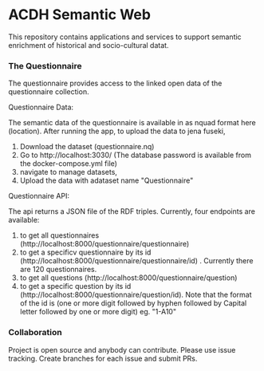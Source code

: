 # ACDH Semantic Web


This repository contains applications and services to support semantic enrichment of historical and socio-cultural datat.
### The Questionnaire

The questionnaire provides access to the linked open data of the questionnaire collection.

Questionnaire Data:

The semantic data of the questionnaire is available in as nquad format here (location). After running the app, to upload the data to jena fuseki,

1. Download the dataset (questionnaire.nq)
2. Go to http://localhost:3030/ (The database password is available from the docker-compose.yml file)
3. navigate to manage datasets,
4. Upload the data with adataset name "Questionnaire"

Questionnaire API:

The api returns a JSON file of the RDF triples. Currently, four endpoints are available:

1. to get all questionnaires (http://localhost:8000/questionnaire/questionnaire)
2. to get a specificv questionnaire by its id (http://localhost:8000/questionnaire/questionnaire/id) . Currently there are 120 questionnaires.
3. to get all questions (http://localhost:8000/questionnaire/question)
4. to get a specific question by its id (http://localhost:8000/questionnaire/question/id). Note that the format of the id is (one or more digit followed by hyphen followed by Capital letter followed by one or more digit)
eg. "1-A10"



### Collaboration

Project is open source and anybody can contribute. Please use issue tracking. Create branches for each issue and submit PRs.
